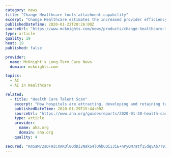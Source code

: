 ```yaml
---
category: news
title: "Change Healthcare touts attachment capability"
excerpt: "Change Healthcare estimates the increased provider efficiency, reduced errors and administrative improvements that will come about as a result of broader electronic claims use is over $200 million nationwide. The new solution also applies artificial intelligence to automate medical documentation review for risk adjustment and payment integrity ..."
publishedDateTime: 2020-01-22T20:26:00Z
sourceUrl: "https://www.mcknights.com/news/products/change-healthcare-touts-attachment-capability/"
type: article
quality: 19
heat: 19
published: false

provider:
  name: McKnight's Long-Term Care News
  domain: mcknights.com

topics:
  - AI
  - AI in Healthcare

related:
  - title: "Health Care Talent Scan"
    excerpt: "How hospitals are attracting, developing and retaining talent. The impact of artificial intelligence and automation on the health care workforce and HR operations. New staffing opportunities and challenges that come with new care models. Workforce overview: A by-the-numbers look at the state of health care hiring, and how supply and demand vary ..."
    publishedDateTime: 2020-01-29T15:44:00Z
    sourceUrl: "https://www.aha.org/guidesreports/2020-01-28-health-care-talent-scan"
    type: article
    provider:
      name: aha.org
      domain: aha.org
    quality: 4

secured: "Km5aM72sDF9iCXAKOl0QdDi2NakS4lOhbCQiI3iE+nPyQM7atf15dqvAb7T911I2yRXZ02Iwv6x+TEgJnjqEW0ya414iBzVVt25wZvUB7hL+xNn4Nqak9neafsfyjHU3tVqb9N5R3/mkILNE2A/3YAoEMEls5ZeOLWDtw+J3otNGDU6WpkKez1kWgwf5pJkTzDP4og6zVB9pYS0ngiqR9rTThUpqef2dLCaozFYbOSIaobCmazSPIZ3LMrxoJoupWvps7izVdi+FzDaT2Xkeev3Vy+qgidvjdKAOFMw0lZU=;MFgsqrIf5cTWtj9uUAWDjQ=="
---
```



